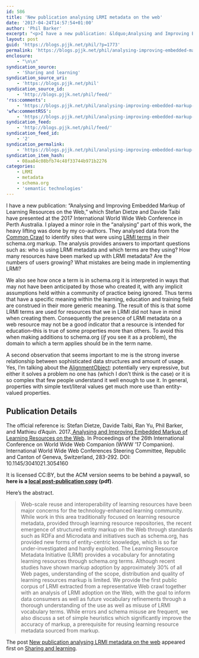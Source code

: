 ```yaml
---
id: 586
title: 'New publication analysing LRMI metadata on the web'
date: '2017-04-24T14:57:54+01:00'
author: 'Phil Barker'
excerpt: "<p>I have a new publication: &ldquo;Analysing and Improving Embedded Markup of Learning Resources on the Web,&rdquo; which Stefan Dietze and Davide Taibi have presented at the 2017 International World Wide Web Conference in Perth Australia. I played a minor role in the &ldquo;analysing&rdquo; part of this work, the heavy lifting was done by my co-authors. &hellip; <a href=\"https://blogs.pjjk.net/phil/analysing-improving-embedded-markup-learning-resources-web/\">Continue reading <span>New publication analysing LRMI metadata on the web</span> <span>&rarr;</span></a></p>\n<p>The post <a rel=\"nofollow\" href=\"https://blogs.pjjk.net/phil/analysing-improving-embedded-markup-learning-resources-web/\">New publication analysing LRMI metadata on the web</a> appeared first on <a rel=\"nofollow\" href=\"https://blogs.pjjk.net/phil\">Sharing and learning</a>.</p>"
layout: post
guid: 'https://blogs.pjjk.net/phil/?p=1773'
permalink: 'https://blogs.pjjk.net/phil/analysing-improving-embedded-markup-learning-resources-web/'
enclosure:
    - "\n\n"
syndication_source:
    - 'Sharing and learning'
syndication_source_uri:
    - 'https://blogs.pjjk.net/phil'
syndication_source_id:
    - 'http://blogs.pjjk.net/phil/feed/'
'rss:comments':
    - 'https://blogs.pjjk.net/phil/analysing-improving-embedded-markup-learning-resources-web/#respond'
'wfw:commentRSS':
    - 'https://blogs.pjjk.net/phil/analysing-improving-embedded-markup-learning-resources-web/feed/'
syndication_feed:
    - 'http://blogs.pjjk.net/phil/feed/'
syndication_feed_id:
    - '2'
syndication_permalink:
    - 'https://blogs.pjjk.net/phil/analysing-improving-embedded-markup-learning-resources-web/'
syndication_item_hash:
    - 08aa84c08bfb74c48f33744b971b2276
categories:
    - LRMI
    - metadata
    - schema.org
    - 'semantic technologies'
---
```


I have a new publication: “Analysing and Improving Embedded Markup of Learning Resources on the Web,” which Stefan Dietze and Davide Taibi have presented at the 2017 International World Wide Web Conference in Perth Australia. I played a minor role in the “analysing” part of this work, the heavy lifting was done by my co-authors. They analysed data from the [Common Crawl](http://commoncrawl.org/) to identify sites that were using [LRMI terms](http://dublincore.org/dcx/lrmi-terms/1.1/) in their schema.org markup. The analysis provides answers to important questions such as: who is using LRMI metadata and which terms are they using? How many resources have been marked up with LRMI metadata? Are the numbers of users growing? What mistakes are being made in implementing LRMI?

We also see how once a term is in schema.org it is interpreted in ways that may not have been anticipated by those who created it, with any implicit assumptions held within a community of practice being ignored. Thus terms that have a specific meaning within the learning, education and training field are construed in their more generic meaning. The result of this is that some LRMI terms are used for resources that we in LRMI did not have in mind when creating them. Consequently the presence of LRMI metadata on a web resource may not be a good indicator that a resource is intended for education–this is true of some properties more than others. To avoid this when making additions to schema.org (*if* you see it as a problem), the domain to which a term applies should be in the term name.

A second observation that seems important to me is the strong inverse relationship between sophisticated data structures and amount of usage. Yes, I’m talking about the [AlignmentObject](https://blogs.pjjk.net/phil/explaining-the-lrmi-alignment-object/): potentially very expressive, but either it solves a problem no one has (which I don’t think is the case) or it is so complex that few people understand it well enough to use it. In general, properties with simple text/literal values get much more use than entity-valued properties.

## Publication Details

The official reference is: Stefan Dietze, Davide Taibi, Ran Yu, Phil Barker, and Mathieu d’Aquin. 2017.[ Analysing and Improving Embedded Markup of Learning Resources on the Web](http://dl.acm.org/citation.cfm?id=3054160). In Proceedings of the 26th International Conference on World Wide Web Companion (WWW ’17 Companion). International World Wide Web Conferences Steering Committee, Republic and Canton of Geneva, Switzerland, 283-292. DOI: 10.1145/3041021.3054160

It is licensed CC:BY, but the ACM version seems to be behind a paywall, so **here is a [local post-publication copy](https://blogs.pjjk.net/phil/content/uploads/p283-dietze.pdf) (pdf)**.

Here’s the abstract.

> Web-scale reuse and interoperability of learning resources have been major concerns for the technology-enhanced learning community. While work in this area traditionally focused on learning resource metadata, provided through learning resource repositories, the recent emergence of structured entity markup on the Web through standards such as RDFa and Microdata and initiatives such as schema.org, has provided new forms of entity-centric knowledge, which is so far under-investigated and hardly exploited. The Learning Resource Metadata Initiative (LRMI) provides a vocabulary for annotating learning resources through schema.org terms. Although recent studies have shown markup adoption by approximately 30% of all Web pages, understanding of the scope, distribution and quality of learning resources markup is limited. We provide the first public corpus of LRMI extracted from a representative Web crawl together with an analysis of LRMI adoption on the Web, with the goal to inform data consumers as well as future vocabulary refinements through a thorough understanding of the use as well as misuse of LRMI vocabulary terms. While errors and schema misuse are frequent, we also discuss a set of simple heuristics which significantly improve the accuracy of markup, a prerequisite for reusing learning resource metadata sourced from markup.

The post [New publication analysing LRMI metadata on the web](https://blogs.pjjk.net/phil/analysing-improving-embedded-markup-learning-resources-web/) appeared first on [Sharing and learning](https://blogs.pjjk.net/phil).